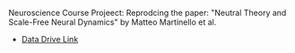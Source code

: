 Neuroscience Course Projeect: Reprodcing the paper: "Neutral Theory and Scale-Free Neural Dynamics" by Matteo Martinello et al.
- [Data Drive Link](https://drive.google.com/drive/folders/1d6GzRdVOSJVxfvDrmtRBFFYy9v-H4kqH?usp=sharing)
